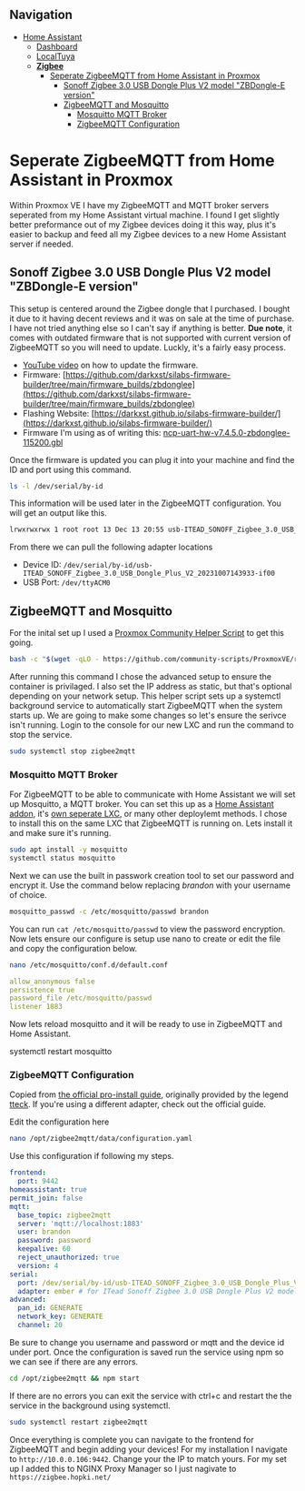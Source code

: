 ## Navigation
* [Home Assistant](https://github.com/Sirderyl/homelab/tree/main/homeassistant)
  - [Dashboard](https://github.com/Sirderyl/homelab/tree/main/homeassistant/dashboard)
  - [LocalTuya](https://github.com/Sirderyl/homelab/tree/main/homeassistant/localtuya)
  - [__Zigbee__](https://github.com/Sirderyl/homelab/tree/main/homeassistant/zigbee)
    - [Seperate ZigbeeMQTT from Home Assistant in Proxmox](https://github.com/Sirderyl/homelab/tree/main/homeassistant/zigbee#seperate-zigbeemqtt-from-home-assistant-in-proxmox)
      - [Sonoff Zigbee 3.0 USB Dongle Plus V2 model "ZBDongle-E version"](https://github.com/Sirderyl/homelab/tree/main/homeassistant/zigbee#sonoff-zigbee-30-usb-dongle-plus-v2-model-zbdongle-e-version)
      - [ZigbeeMQTT and Mosquitto](https://github.com/Sirderyl/homelab/tree/main/homeassistant/zigbee#zigbeemqtt-and-mosquitto)
        - [Mosquitto MQTT Broker](https://github.com/Sirderyl/homelab/tree/main/homeassistant/zigbee#mosquitto-mqtt-broker)
        - [ZigbeeMQTT Configuration](https://github.com/Sirderyl/homelab/tree/main/homeassistant/zigbee#zigbeemqtt-configuration)

# Seperate ZigbeeMQTT from Home Assistant in Proxmox
Within Proxmox VE I have my ZigbeeMQTT and MQTT broker servers seperated from my Home Assistant virtual machine. I found I get slightly better preformance out of my Zigbee devices doing it this way, plus it's easier to backup and feed all my Zigbee devices to a new Home Assistant server if needed.

## Sonoff Zigbee 3.0 USB Dongle Plus V2 model "ZBDongle-E version"

This setup is centered around the Zigbee dongle that I purchased. I bought it due to it having decent reviews and it was on sale at the time of purchase. I have not tried anything else so I can't say if anything is better. __Due note__, it comes with outdated firmware that is not supported with current version of ZigbeeMQTT so you will need to update. Luckly, it's a fairly easy process.

* [YouTube video](https://www.youtube.com/watch?v=r0ihC8Dx3NM&) on how to update the firmware.
* Firmware: [https://github.com/darkxst/silabs-firmware-builder/tree/main/firmware_builds/zbdonglee](https://github.com/darkxst/silabs-firmware-builder/tree/main/firmware_builds/zbdonglee)
* Flashing Website: [https://darkxst.github.io/silabs-firmware-builder/](https://darkxst.github.io/silabs-firmware-builder/)
* Firmware I'm using as of writing this: [ncp-uart-hw-v7.4.5.0-zbdonglee-115200.gbl](https://github.com/darkxst/silabs-firmware-builder/blob/main/firmware_builds/zbdonglee/ncp-uart-hw-v7.4.5.0-zbdonglee-115200.gbl)

Once the firmware is updated you can plug it into your machine and find the ID and port using this command.
```bash
ls -l /dev/serial/by-id
```
This information will be used later in the ZigbeeMQTT configuration. You will get an output like this.
```bash
lrwxrwxrwx 1 root root 13 Dec 13 20:55 usb-ITEAD_SONOFF_Zigbee_3.0_USB_Dongle_Plus_V2_20231007143933-if00 -> ../../ttyACM0
```
From there we can pull the following adapter locations
* Device ID: ```/dev/serial/by-id/usb-ITEAD_SONOFF_Zigbee_3.0_USB_Dongle_Plus_V2_20231007143933-if00```
* USB Port: ```/dev/ttyACM0```

## ZigbeeMQTT and Mosquitto

For the inital set up I used a [Proxmox Community Helper Script](https://community-scripts.github.io/ProxmoxVE/scripts?id=zigbee2mqtt) to get this going. 
```bash
bash -c "$(wget -qLO - https://github.com/community-scripts/ProxmoxVE/raw/main/ct/zigbee2mqtt.sh)"
```
After running this command I chose the advanced setup to ensure the container is privilaged. I also set the IP address as static, but that's optional depending on your network setup. This helper script sets up a systemctl background service to automatically start ZigbeeMQTT when the system starts up. We are going to make some changes so let's ensure the serivce isn't running. Login to the console for our new LXC and run the command to stop the service.
```bash
sudo systemctl stop zigbee2mqtt
```
### Mosquitto MQTT Broker

For ZigbeeMQTT to be able to communicate with Home Assistant we will set up Mosquitto, a MQTT broker. You can set this up as a [Home Assistant addon](https://github.com/home-assistant/addons/blob/master/mosquitto/DOCS.md), it's [own seperate LXC](https://community-scripts.github.io/ProxmoxVE/scripts?id=mqtt), or many other deploylemt methods. I chose to install this on the same LXC that ZigbeeMQTT is running on. Lets install it and make sure it's running.

```bash
sudo apt install -y mosquitto
systemctl status mosquitto
```
Next we can use the built in passwork creation tool to set our password and encrypt it. Use the command below replacing _brandon_ with your username of choice.

```bash
mosquitto_passwd -c /etc/mosquitto/passwd brandon
```

You can run ```cat /etc/mosquitto/passwd``` to view the password encryption. Now lets ensure our configure is setup use nano to create or edit the file and copy the configuration below.

```bash
nano /etc/mosquitto/conf.d/default.conf
```
```yaml
allow_anonymous false
persistence true
password_file /etc/mosquitto/passwd
listener 1883
```
Now lets reload mosquitto and it will be ready to use in ZigbeeMQTT and Home Assistant.

systemctl restart mosquitto

### ZigbeeMQTT Configuration

Copied from [the official pro-install guide](https://github.com/community-scripts/ProxmoxVE/discussions/410), originally provided by the legend [tteck](https://github.com/tteck/Proxmox/discussions/2917). If you're using a different adapter, check out the official guide.

Edit the configuration here
```bash
nano /opt/zigbee2mqtt/data/configuration.yaml
```
Use this configuration if following my steps.
```yaml
frontend:
  port: 9442
homeassistant: true
permit_join: false
mqtt:
  base_topic: zigbee2mqtt
  server: 'mqtt://localhost:1883'
  user: brandon
  password: password
  keepalive: 60
  reject_unauthorized: true
  version: 4
serial:
  port: /dev/serial/by-id/usb-ITEAD_SONOFF_Zigbee_3.0_USB_Dongle_Plus_V2_20231007143933-if00
  adapter: ember # for ITead Sonoff Zigbee 3.0 USB Dongle Plus V2 model "ZBDongle-E version"
advanced:
  pan_id: GENERATE
  network_key: GENERATE
  channel: 20
```
Be sure to change you username and password or mqtt and the device id under port. Once the configuration is saved run the service using npm so we can see if there are any errors.
```bash
cd /opt/zigbee2mqtt && npm start
```
If there are no errors you can exit the service with ctrl+c and restart the the service in the background using systemctl.

```bash
sudo systemctl restart zigbee2mqtt
```
Once everything is complete you can navigate to the frontend for ZigbeeMQTT and begin adding your devices! For my installation I navigate to ```http://10.0.0.106:9442```. Change your the IP to match yours. For my set up I added this to NGINX Proxy Manager so I just nagivate to ```https://zigbee.hopki.net/```
